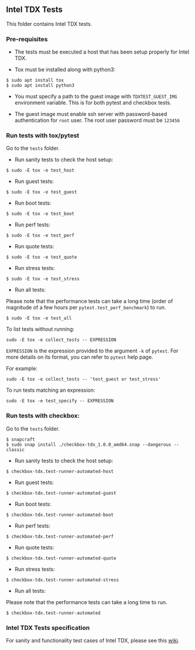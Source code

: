 ## Intel TDX Tests

This folder contains Intel TDX tests.

### Pre-requisites

- The tests must be executed a host that has been setup properly for Intel TDX.

- Tox must be installed along with python3:
```
$ sudo apt install tox
$ sudo apt install python3
```

- You must specify a path to the guest image with `TDXTEST_GUEST_IMG` environment variable.
  This is for both pytest and checkbox tests.

- The guest image must enable ssh server with password-based authentication for `root` user.
  The root user password must be `123456`

### Run tests with tox/pytest

Go to the `tests` folder.

- Run sanity tests to check the host setup:

```
$ sudo -E tox -e test_host
```

- Run guest tests:

```
$ sudo -E tox -e test_guest
```

- Run boot tests:

```
$ sudo -E tox -e test_boot
```

- Run perf tests:

```
$ sudo -E tox -e test_perf
```

- Run quote tests:

```
$ sudo -E tox -e test_quote
```

- Run stress tests:

```
$ sudo -E tox -e test_stress
```

- Run all tests:

Please note that the performance tests can take a long time (order of magnitude of a few hours per `pytest.test_perf_benchmark`) to run.

```
$ sudo -E tox -e test_all
```

To list tests without running:

```
sudo -E tox -e collect_tests -- EXPRESSION
```

`EXPRESSION` is the expression provided to the argument `-k` of `pytest`.
For more details on its format, you can refer to `pytest` help page.

For example:

```
sudo -E tox -e collect_tests -- 'test_guest or test_stress'
```

To run tests matching an expression:

```
sudo -E tox -e test_specify -- EXPRESSION
```

### Run tests with checkbox:

Go to the `tests` folder.

```
$ snapcraft
$ sudo snap install ./checkbox-tdx_1.0.0_amd64.snap --dangerous --classic
```

- Run sanity tests to check the host setup:

```
$ checkbox-tdx.test-runner-automated-host
```

- Run guest tests:

```
$ checkbox-tdx.test-runner-automated-guest
```

- Run boot tests:

```
$ checkbox-tdx.test-runner-automated-boot
```

- Run perf tests:

```
$ checkbox-tdx.test-runner-automated-perf
```

- Run quote tests:

```
$ checkbox-tdx.test-runner-automated-quote
```

- Run stress tests:

```
$ checkbox-tdx.test-runner-automated-stress
```

- Run all tests:

Please note that the performance tests can take a long time to run.

```
$ checkbox-tdx.test-runner-automated
```


### Intel TDX Tests specification

For sanity and functionality test cases of Intel TDX, please see this [wiki](https://github.com/intel/tdx/wiki/Tests).
